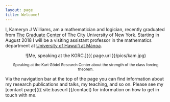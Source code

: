 ```yaml
---
layout: page
title: Welcome!
---
```


I, Kameryn J Williams, am a mathematician and logician, recently graduated from [The Graduate Center](https://www.gc.cuny.edu/Page-Elements/Academics-Research-Centers-Initiatives/Doctoral-Programs/Mathematics) of The City University of New York. Starting in August 2018 I will be a visiting assistant professor in the mathematics department at [University of Hawai‘i at Mānoa](https://math.hawaii.edu/). 

<center>
![Me, speaking at the KGRC.]({{ page.url }}/pics/kam.jpg)

<small>Speaking at the Kurt Gödel Research Center about the strength of the class forcing theorem.</small>
</center>

Via the navigation bar at the top of the page you can find information about my research publications and talks, my teaching, and so on. Please see my [contact page]({{ site.baseurl }}/contact) for information on how to get in touch with me.
